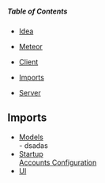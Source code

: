 ##### Table of Contents

- [Idea](.idea)

- [Meteor](.meteor)

- [Client](client)

- [Imports](#Imports)

- [Server](server)




## Imports

- [Models](imports/models)
<br> - dsadas
- [Startup](imports/startup)
<br> [Accounts Configuration](imports/startup/accounts-config.js)
- [UI](imports/ui)

